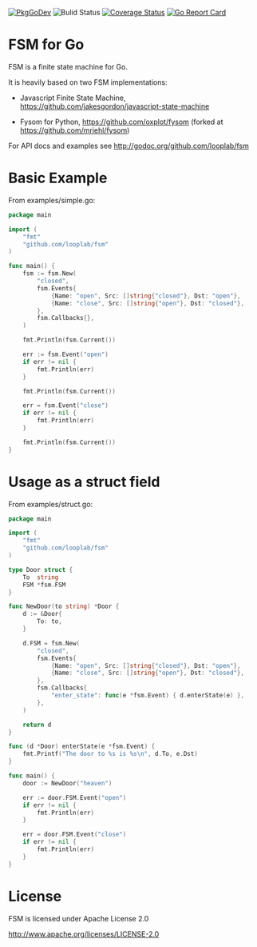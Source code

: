 [![PkgGoDev](https://pkg.go.dev/badge/github.com/looplab/fsm)](https://pkg.go.dev/github.com/looplab/fsm)
![Bulid Status](https://github.com/looplab/fsm/actions/workflows/main.yml/badge.svg)
[![Coverage Status](https://img.shields.io/coveralls/looplab/fsm.svg)](https://coveralls.io/r/looplab/fsm)
[![Go Report Card](https://goreportcard.com/badge/looplab/fsm)](https://goreportcard.com/report/looplab/fsm)

# FSM for Go

FSM is a finite state machine for Go.

It is heavily based on two FSM implementations:

- Javascript Finite State Machine, https://github.com/jakesgordon/javascript-state-machine

- Fysom for Python, https://github.com/oxplot/fysom (forked at https://github.com/mriehl/fysom)

For API docs and examples see http://godoc.org/github.com/looplab/fsm

# Basic Example

From examples/simple.go:

```go
package main

import (
    "fmt"
    "github.com/looplab/fsm"
)

func main() {
    fsm := fsm.New(
        "closed",
        fsm.Events{
            {Name: "open", Src: []string{"closed"}, Dst: "open"},
            {Name: "close", Src: []string{"open"}, Dst: "closed"},
        },
        fsm.Callbacks{},
    )

    fmt.Println(fsm.Current())

    err := fsm.Event("open")
    if err != nil {
        fmt.Println(err)
    }

    fmt.Println(fsm.Current())

    err = fsm.Event("close")
    if err != nil {
        fmt.Println(err)
    }

    fmt.Println(fsm.Current())
}
```

# Usage as a struct field

From examples/struct.go:

```go
package main

import (
    "fmt"
    "github.com/looplab/fsm"
)

type Door struct {
    To  string
    FSM *fsm.FSM
}

func NewDoor(to string) *Door {
    d := &Door{
        To: to,
    }

    d.FSM = fsm.New(
        "closed",
        fsm.Events{
            {Name: "open", Src: []string{"closed"}, Dst: "open"},
            {Name: "close", Src: []string{"open"}, Dst: "closed"},
        },
        fsm.Callbacks{
            "enter_state": func(e *fsm.Event) { d.enterState(e) },
        },
    )

    return d
}

func (d *Door) enterState(e *fsm.Event) {
    fmt.Printf("The door to %s is %s\n", d.To, e.Dst)
}

func main() {
    door := NewDoor("heaven")

    err := door.FSM.Event("open")
    if err != nil {
        fmt.Println(err)
    }

    err = door.FSM.Event("close")
    if err != nil {
        fmt.Println(err)
    }
}
```

# License

FSM is licensed under Apache License 2.0

http://www.apache.org/licenses/LICENSE-2.0
